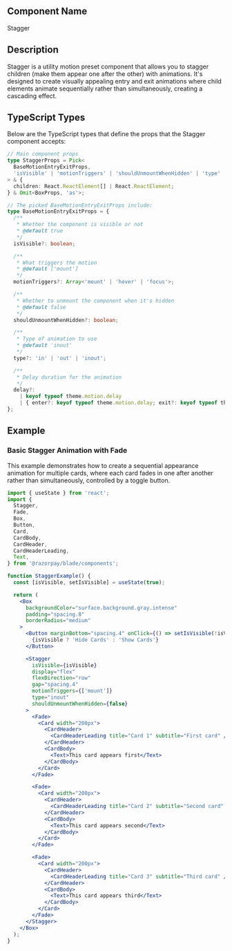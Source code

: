 ## Component Name

Stagger

## Description

Stagger is a utility motion preset component that allows you to stagger children (make them appear one after the other) with animations. It's designed to create visually appealing entry and exit animations where child elements animate sequentially rather than simultaneously, creating a cascading effect.

## TypeScript Types

Below are the TypeScript types that define the props that the Stagger component accepts:

```typescript
// Main component props
type StaggerProps = Pick<
  BaseMotionEntryExitProps,
  'isVisible' | 'motionTriggers' | 'shouldUnmountWhenHidden' | 'type' | 'delay'
> & {
  children: React.ReactElement[] | React.ReactElement;
} & Omit<BoxProps, 'as'>;

// The picked BaseMotionEntryExitProps include:
type BaseMotionEntryExitProps = {
  /**
   * Whether the component is visible or not
   * @default true
   */
  isVisible?: boolean;

  /**
   * What triggers the motion
   * @default ['mount']
   */
  motionTriggers?: Array<'mount' | 'hover' | 'focus'>;

  /**
   * Whether to unmount the component when it's hidden
   * @default false
   */
  shouldUnmountWhenHidden?: boolean;

  /**
   * Type of animation to use
   * @default 'inout'
   */
  type?: 'in' | 'out' | 'inout';

  /**
   * Delay duration for the animation
   */
  delay?:
    | keyof typeof theme.motion.delay
    | { enter?: keyof typeof theme.motion.delay; exit?: keyof typeof theme.motion.delay };
};
```

## Example

### Basic Stagger Animation with Fade

This example demonstrates how to create a sequential appearance animation for multiple cards, where each card fades in one after another rather than simultaneously, controlled by a toggle button.

```jsx
import { useState } from 'react';
import {
  Stagger,
  Fade,
  Box,
  Button,
  Card,
  CardBody,
  CardHeader,
  CardHeaderLeading,
  Text,
} from '@razorpay/blade/components';

function StaggerExample() {
  const [isVisible, setIsVisible] = useState(true);

  return (
    <Box
      backgroundColor="surface.background.gray.intense"
      padding="spacing.8"
      borderRadius="medium"
    >
      <Button marginBottom="spacing.4" onClick={() => setIsVisible(!isVisible)}>
        {isVisible ? 'Hide Cards' : 'Show Cards'}
      </Button>

      <Stagger
        isVisible={isVisible}
        display="flex"
        flexDirection="row"
        gap="spacing.4"
        motionTriggers={['mount']}
        type="inout"
        shouldUnmountWhenHidden={false}
      >
        <Fade>
          <Card width="200px">
            <CardHeader>
              <CardHeaderLeading title="Card 1" subtitle="First card" />
            </CardHeader>
            <CardBody>
              <Text>This card appears first</Text>
            </CardBody>
          </Card>
        </Fade>

        <Fade>
          <Card width="200px">
            <CardHeader>
              <CardHeaderLeading title="Card 2" subtitle="Second card" />
            </CardHeader>
            <CardBody>
              <Text>This card appears second</Text>
            </CardBody>
          </Card>
        </Fade>

        <Fade>
          <Card width="200px">
            <CardHeader>
              <CardHeaderLeading title="Card 3" subtitle="Third card" />
            </CardHeader>
            <CardBody>
              <Text>This card appears third</Text>
            </CardBody>
          </Card>
        </Fade>
      </Stagger>
    </Box>
  );
}
```
